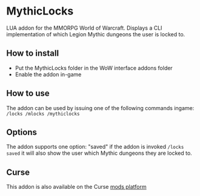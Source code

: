 # MythicLocks
LUA addon for the MMORPG World of Warcraft. Displays a CLI implementation of which Legion Mythic dungeons the user is locked to. 

## How to install

* Put the MythicLocks folder in the WoW interface addons folder
* Enable the addon in-game

## How to use

The addon can be used by issuing one of the following commands ingame: `/locks /mlocks /mythiclocks`

## Options

The addon supports one option: "saved" if the addon is invoked `/locks saved` it will also show the user which Mythic dungeons they are locked to. 

## Curse

This addon is also available on the Curse [mods platform](https://mods.curse.com/addons/wow/mythiclocks)